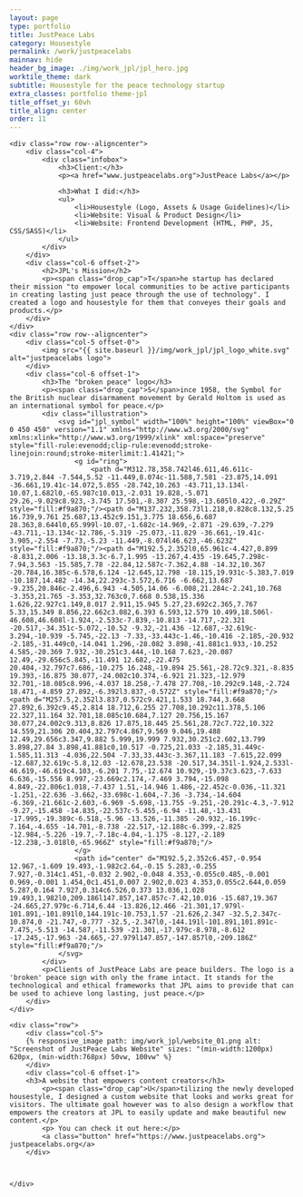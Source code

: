 ```yaml
---
layout: page
type: portfolio
title: JustPeace Labs
category: Housestyle
permalink: /work/justpeacelabs
mainnav: hide
header_bg_image: ./img/work_jpl/jpl_hero.jpg
worktile_theme: dark
subtitle: Housestyle for the peace technology startup 
extra_classes: portfolio theme-jpl
title_offset_y: 60vh
title_align: center
order: 11
---
```

<div class="index-header wrapper">

	<div class="row row--aligncenter">
		<div class="col-4">
			<div class="infobox">				
				<h3>Client:</h3>
				<p><a href="www.justpeacelabs.org">JustPeace Labs</a></p>
			
				<h3>What I did:</h3>
				<ul>
					<li>Housestyle (Logo, Assets & Usage Guidelines)</li>
					<li>Website: Visual & Product Design</li>
					<li>Website: Frontend Development (HTML, PHP, JS, CSS/SASS)</li>
				</ul>
			</div>
		</div>
		<div class="col-6 offset-2">
			<h2>JPL's Mission</h2>
			<p><span class="drop_cap">T</span>he startup has declared their mission "to empower local communities to be active participants in creating lasting just peace through the use of technology". I created a logo and housestyle for them that conveyes their goals and products.</p>	
		</div>	
	</div>
	<div class="row row--aligncenter">
		<div class="col-5 offset-0">
			<img src="{{ site.baseurl }}/img/work_jpl/jpl_logo_white.svg" alt="justpeacelabs logo">				
		</div>
		<div class="col-6 offset-1">						
			<h3>The "broken peace" logo</h3>			
			<p><span class="drop_cap">S</span>ince 1958, the Symbol for the British nuclear disarmament movement by Gerald Holtom is used as an international symbol for peace.</p>
			<div class="illustration">
				<svg id="jpl_symbol" width="100%" height="100%" viewBox="0 0 450 450" version="1.1" xmlns="http://www.w3.org/2000/svg" xmlns:xlink="http://www.w3.org/1999/xlink" xml:space="preserve" style="fill-rule:evenodd;clip-rule:evenodd;stroke-linejoin:round;stroke-miterlimit:1.41421;">
					<g id="ring">
						<path d="M312.78,358.742l46.611,46.611c-3.719,2.844 -7.544,5.52 -11.449,8.074c-11.588,7.581 -23.875,14.091 -36.661,19.41c-14.072,5.855 -28.742,10.263 -43.711,13.134l-10.07,1.682l0,-65.987c10.013,-2.031 19.828,-5.071 29.26,-9.029c8.923,-3.745 17.501,-8.307 25.598,-13.605l0.422,-0.29Z" style="fill:#f9a870;"/><path d="M137.232,358.73l1.218,0.828c8.132,5.25 16.739,9.761 25.687,13.452c9.151,3.775 18.656,6.687 28.363,8.644l0,65.999l-10.07,-1.682c-14.969,-2.871 -29.639,-7.279 -43.711,-13.134c-12.786,-5.319 -25.073,-11.829 -36.661,-19.41c-3.905,-2.554 -7.73,-5.23 -11.449,-8.074l46.623,-46.623Z" style="fill:#f9a870;"/><path d="M192.5,2.352l0,65.961c-4.427,0.899 -8.831,2.006 -13.18,3.3c-6.7,1.995 -13.267,4.435 -19.645,7.298c-7.94,3.563 -15.585,7.78 -22.84,12.587c-7.362,4.88 -14.32,10.367 -20.784,16.385c-6.578,6.124 -12.645,12.798 -18.115,19.931c-5.383,7.019 -10.187,14.482 -14.34,22.293c-3.572,6.716 -6.662,13.687 -9.235,20.846c-2.496,6.943 -4.505,14.06 -6.008,21.284c-2.241,10.768 -3.353,21.765 -3.353,32.763c0,7.668 0.538,15.336 1.626,22.927c1.149,8.017 2.911,15.945 5.27,23.692c2.365,7.767 5.33,15.349 8.856,22.662c3.082,6.393 6.593,12.579 10.499,18.506l-46.608,46.608l-1.924,-2.533c-7.839,-10.813 -14.717,-22.321 -20.517,-34.351c-5.072,-10.52 -9.32,-21.436 -12.687,-32.619c-3.294,-10.939 -5.745,-22.13 -7.33,-33.443c-1.46,-10.416 -2.185,-20.932 -2.185,-31.449c0,-14.041 1.296,-28.082 3.898,-41.881c1.933,-10.252 4.585,-20.369 7.932,-30.251c3.444,-10.168 7.623,-20.087 12.49,-29.656c5.845,-11.491 12.682,-22.475 20.404,-32.797c7.686,-10.275 16.248,-19.894 25.561,-28.72c9.321,-8.835 19.393,-16.875 30.077,-24.002c10.374,-6.921 21.323,-12.979 32.701,-18.085c8.996,-4.037 18.258,-7.478 27.708,-10.292c9.148,-2.724 18.471,-4.859 27.892,-6.392l3.837,-0.572Z" style="fill:#f9a870;"/><path d="M257.5,2.352l3.837,0.572c9.421,1.533 18.744,3.668 27.892,6.392c9.45,2.814 18.712,6.255 27.708,10.292c11.378,5.106 22.327,11.164 32.701,18.085c10.684,7.127 20.756,15.167 30.077,24.002c9.313,8.826 17.875,18.445 25.561,28.72c7.722,10.322 14.559,21.306 20.404,32.797c4.867,9.569 9.046,19.488 12.49,29.656c3.347,9.882 5.999,19.999 7.932,30.251c2.602,13.799 3.898,27.84 3.898,41.881c0,10.517 -0.725,21.033 -2.185,31.449c-1.585,11.313 -4.036,22.504 -7.33,33.443c-3.367,11.183 -7.615,22.099 -12.687,32.619c-5.8,12.03 -12.678,23.538 -20.517,34.351l-1.924,2.533l-46.619,-46.619c4.103,-6.201 7.75,-12.674 10.929,-19.37c3.623,-7.633 6.636,-15.556 8.997,-23.669c2.174,-7.469 3.794,-15.098 4.849,-22.806c1.018,-7.437 1.51,-14.946 1.486,-22.452c-0.036,-11.321 -1.251,-22.636 -3.662,-33.698c-1.604,-7.36 -3.734,-14.604 -6.369,-21.661c-2.603,-6.969 -5.698,-13.755 -9.251,-20.291c-4.3,-7.912 -9.27,-15.458 -14.835,-22.537c-5.455,-6.94 -11.48,-13.431 -17.995,-19.389c-6.518,-5.96 -13.526,-11.385 -20.932,-16.199c-7.164,-4.655 -14.701,-8.738 -22.517,-12.188c-6.399,-2.825 -12.984,-5.226 -19.7,-7.18c-4.04,-1.175 -8.127,-2.189 -12.238,-3.018l0,-65.966Z" style="fill:#f9a870;"/>
					</g>
					<path id="center" d="M192.5,2.352c6.457,-0.954 12.967,-1.609 19.493,-1.982c2.64,-0.15 5.283,-0.255 7.927,-0.314c1.451,-0.032 2.902,-0.048 4.353,-0.055c0.485,-0.001 0.969,-0.001 1.454,0c1.451,0.007 2.902,0.023 4.353,0.055c2.644,0.059 5.287,0.164 7.927,0.314c6.526,0.373 13.036,1.028 19.493,1.982l0,209.186l147.857,147.857c-7.42,10.016 -15.687,19.367 -24.665,27.979c-6.714,6.44 -13.826,12.466 -21.301,17.979l-101.891,-101.891l0,144.191c-10.753,1.57 -21.626,2.347 -32.5,2.347c-10.874,0 -21.747,-0.777 -32.5,-2.347l0,-144.191l-101.891,101.891c-7.475,-5.513 -14.587,-11.539 -21.301,-17.979c-8.978,-8.612 -17.245,-17.963 -24.665,-27.979l147.857,-147.857l0,-209.186Z" style="fill:#f9a870;"/>
				</svg>				
			</div>
			<p>Clients of JustPeace Labs are peace builders. The logo is a 'broken' peace sign with only the frame intact. It stands for the technological and ethical frameworks that JPL aims to provide that can be used to achieve long lasting, just peace.</p>	
		</div>	
	</div>

	<div class="row">
		<div class="col-5">
		{% responsive_image path: img/work_jpl/website_01.png alt: "Screenshot of JustPeace Labs Website" sizes: "(min-width:1200px) 620px, (min-width:768px) 50vw, 100vw" %}
		</div>
		<div class="col-6 offset-1">
		<h3>A website that empowers content creators</h3>
			<p><span class="drop_cap">U</span>tilizing the newly developed housestyle, I designed a custom website that looks and works great for visitors. The ultimate goal however was to also design a workflow that empowers the creators at JPL to easily update and make beautiful new content.</p>
			<p> You can check it out here:</p>
			<a class="button" href="https://www.justpeacelabs.org"> justpeacelabs.org</a>
		</div>

		

	</div>

	

</div>